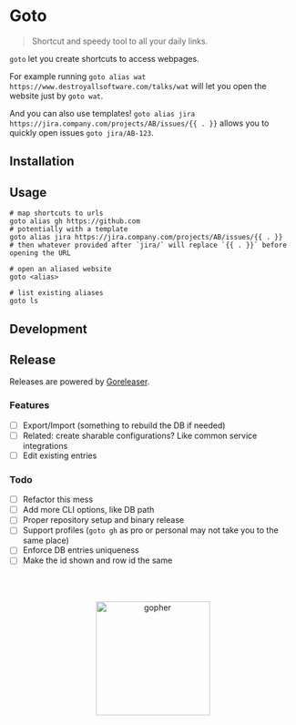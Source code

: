 # Goto

> Shortcut and speedy tool to all your daily links.

`goto` let you create shortcuts to access webpages. 

For example running `goto alias wat
https://www.destroyallsoftware.com/talks/wat` will let you open the
website just by `goto wat`.

And you can also use templates! `goto alias jira
https://jira.company.com/projects/AB/issues/{{ . }}` allows you to
quickly open issues `goto jira/AB-123`.

## Installation

## Usage

```console
# map shortcuts to urls
goto alias gh https://github.com
# potentially with a template
goto alias jira https://jira.company.com/projects/AB/issues/{{ . }}
# then whatever provided after `jira/` will replace `{{ . }}` before
opening the URL

# open an aliased website
goto <alias>

# list existing aliases
goto ls
```

## Development

## Release

Releases are powered by [Goreleaser](https://goreleaser.com/).

### Features

- [ ] Export/Import (something to rebuild the DB if needed)
- [ ] Related: create sharable configurations? Like common service integrations
- [ ] Edit existing entries

### Todo

- [ ] Refactor this mess
- [ ] Add more CLI options, like DB path
- [ ] Proper repository setup and binary release
- [ ] Support profiles (`goto gh` as pro or personal may not take you to the same place)
- [ ] Enforce DB entries uniqueness
- [ ] Make the id shown and row id the same

<br />
<br />

<p align="center">
  <img src="https://raw.github.com/hivetech/hivetech.github.io/master/images/pilotgopher.jpg" alt="gopher" width="200px"/>
</p>


[GoDoc]: https://godoc.org/github.com/hackliff/cliper
[walker]: http://gowalker.org/github.com/hackliff/cliper
[GoDoc Widget]: https://godoc.org/hackliff/cliper?status.svg
[releases]: https://github.com/hackliff/cliper/releases

[semver]: http://semver.org
[commit]: https://chris.beams.io/posts/git-commit/
